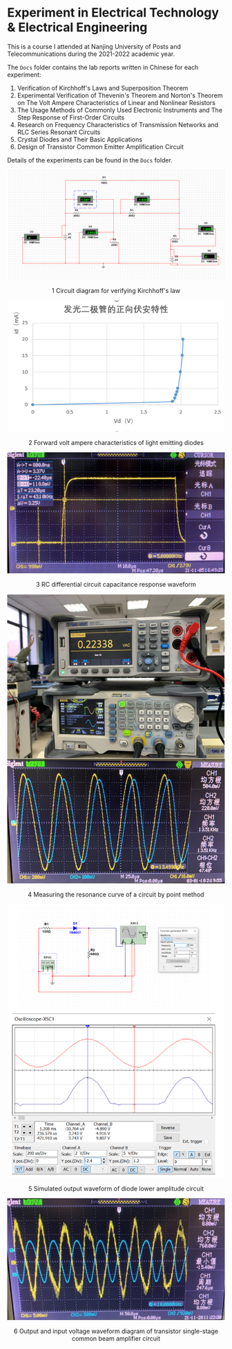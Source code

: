 # Experiment in Electrical Technology & Electrical Engineering

This is a course I attended at Nanjing University of Posts and Telecommunications during the 2021-2022 academic year.

The `Docs` folder contains the lab reports written in Chinese for each experiment:

1. Verification of Kirchhoff's Laws and Superposition Theorem
2. Experimental Verification of Thevenin's Theorem and Norton's Theorem on The Volt Ampere Characteristics of Linear and Nonlinear Resistors
3. The Usage Methods of Commonly Used Electronic Instruments and The Step Response of First-Order Circuits
4. Research on Frequency Characteristics of Transmission Networks and RLC Series Resonant Circuits
5. Crystal Diodes and Their Basic Applications
6. Design of Transistor Common Emitter Amplification Circuit

Details of the experiments can be found in the `Docs` folder.


<p align="center">
  <img src="https://github.com/DarthEricXD/Experiment-in-Electrical-Technology-and-Electrical-Engineering/blob/main/pics/1%20Circuit%20diagram%20for%20verifying%20Kirchhoff's%20law.png" alt="image">
</p>
<p align="center">1 Circuit diagram for verifying Kirchhoff's law</p>

<p align="center">
  <img src="https://github.com/DarthEricXD/Experiment-in-Electrical-Technology-and-Electrical-Engineering/blob/main/pics/2%20Forward%20Volt%20Ampere%20Characteristics%20of%20Light%20Emitting%20Diodes.png" alt="image">
</p>
<p align="center">2 Forward volt ampere characteristics of light emitting diodes</p>

<p align="center">
  <img src="https://github.com/DarthEricXD/Experiment-in-Electrical-Technology-and-Electrical-Engineering/blob/main/pics/3%20RC%20differential%20circuit%20capacitance%20response%20waveform.jpg" alt="image">
</p>
<p align="center">3 RC differential circuit capacitance response waveform</p>

<p align="center">
  <img src="https://github.com/DarthEricXD/Experiment-in-Electrical-Technology-and-Electrical-Engineering/blob/main/pics/4%20Measuring%20the%20resonance%20curve%20of%20a%20circuit%20by%20point%20method.png" alt="image">
</p>
<p align="center">4 Measuring the resonance curve of a circuit by point method</p>

<p align="center">
  <img src="https://github.com/DarthEricXD/Experiment-in-Electrical-Technology-and-Electrical-Engineering/blob/main/pics/5%20Simulated%20output%20waveform%20of%20diode%20lower%20amplitude%20circuit.png" alt="image">
</p>
<p align="center">5 Simulated output waveform of diode lower amplitude circuit</p>

<p align="center">
  <img src="https://github.com/DarthEricXD/Experiment-in-Electrical-Technology-and-Electrical-Engineering/blob/main/pics/6%20Output%20and%20input%20voltage%20waveform%20diagram%20of%20transistor%20single-stage%20common%20beam%20amplifier%20circuit.jpg" alt="image">
</p>
<p align="center">6 Output and input voltage waveform diagram of transistor single-stage common beam amplifier circuit</p>

